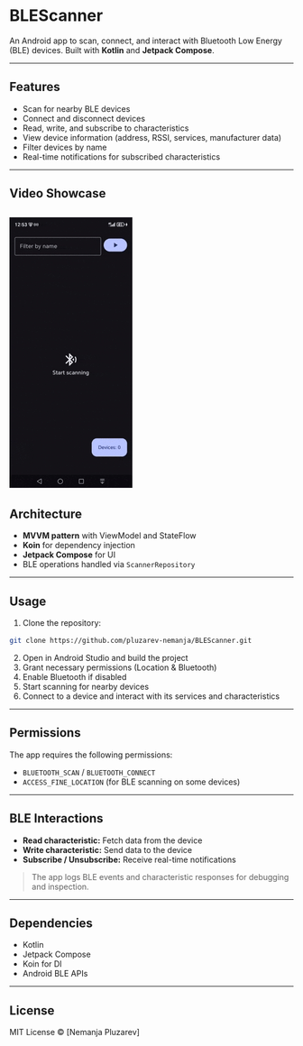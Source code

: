 # BLEScanner

An Android app to scan, connect, and interact with Bluetooth Low Energy (BLE) devices. Built with **Kotlin** and **Jetpack Compose**.

---

## Features

- Scan for nearby BLE devices
- Connect and disconnect devices
- Read, write, and subscribe to characteristics
- View device information (address, RSSI, services, manufacturer data)
- Filter devices by name
- Real-time notifications for subscribed characteristics

---

## Video Showcase

![BLE Scanner Demo](assets/demoGif.gif)
---

## Architecture

- **MVVM pattern** with ViewModel and StateFlow
- **Koin** for dependency injection
- **Jetpack Compose** for UI
- BLE operations handled via `ScannerRepository`

---

## Usage

1. Clone the repository:

```bash
git clone https://github.com/pluzarev-nemanja/BLEScanner.git
```

2. Open in Android Studio and build the project
3. Grant necessary permissions (Location & Bluetooth)
4. Enable Bluetooth if disabled
5. Start scanning for nearby devices
6. Connect to a device and interact with its services and characteristics

---

## Permissions

The app requires the following permissions:

- `BLUETOOTH_SCAN` / `BLUETOOTH_CONNECT`
- `ACCESS_FINE_LOCATION` (for BLE scanning on some devices)

---

## BLE Interactions

- **Read characteristic:** Fetch data from the device
- **Write characteristic:** Send data to the device
- **Subscribe / Unsubscribe:** Receive real-time notifications

> The app logs BLE events and characteristic responses for debugging and inspection.

---

## Dependencies

- Kotlin
- Jetpack Compose
- Koin for DI
- Android BLE APIs

---

## License

MIT License © [Nemanja Pluzarev]
